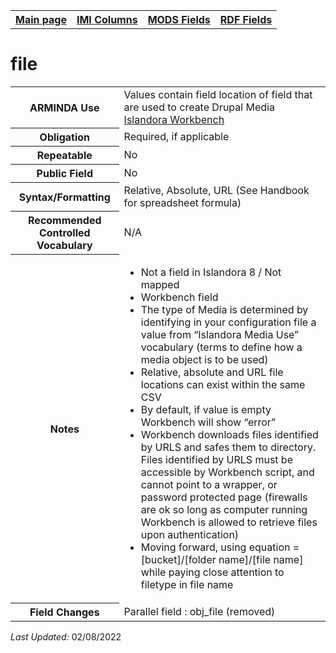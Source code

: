 <!DOCTYPE html>
<html>

<body>
<table style="width:100%">
  <tr>
    <th><a href="index.md">Main page</a></th>
	<th><a href="IMI.md">IMI Columns</a></th>
    <th><a href="MODS.md">MODS Fields</a></th>
    <th><a href="RDF.md">RDF Fields</a></th>
  </tr>
</table>

<h1>file</h1>
<table>
<tr>
	<th>ARMINDA Use</th>
	<td>Values contain field location of field that are used to create Drupal Media <a href="https://mjordan.github.io/islandora_workbench_docs/fields/">Islandora Workbench</a></td>
</tr>
<tr>
	<th>Obligation</th>
	<td>Required, if applicable</td>
</tr>
<tr>
	<th>Repeatable</th>
	<td>No</td>
</tr>
<tr>
	<th>Public Field</th>
	<td>No</td>
</tr>
<tr>
	<th>Syntax/Formatting</th>
	<td>Relative, Absolute, URL (See Handbook for spreadsheet formula)</td>
</tr>
<tr>
	<th>Recommended Controlled Vocabulary</th>
	<td>N/A</td>
</tr>
<tr>
	<th>Notes</th>
	<td>
		<ul>
			<li>Not a field in Islandora 8 / Not mapped</li>
			<li>Workbench field</li>
			<li>The type of Media is determined by identifying in your configuration file a value from “Islandora Media Use” vocabulary (terms to define how a media object is to be used) </li>
			<li>Relative, absolute and URL file locations can exist within the same CSV</li>
			<li>By default, if value is empty Workbench will show “error”</li>
			<li>Workbench downloads files identified by URLS and safes them to directory. Files identified by URLS must be accessible by Workbench script, and cannot point to a wrapper, or password protected page (firewalls are ok so long as computer running Workbench is allowed to retrieve files upon authentication)</li>
			<li>Moving forward, using equation =[bucket]/[folder name]/[file name] while paying close attention to filetype in file name</li>
		</ul>
	</td>
</tr>
<tr>
	<th>Field Changes</th>
	<td>Parallel field : obj_file (removed)</td>
</tr>
</table>
</dl>
<p><i>Last Updated: </i>02/08/2022</p>
</body>
</html>
